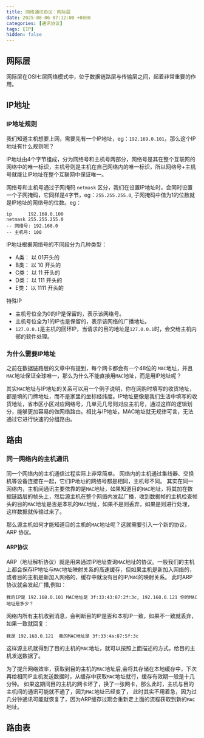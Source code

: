 ```yaml
---
title: 网络通讯协议：网际层
date: 2025-08-06 07:12:00 +0800
categories: [通讯协议]
tags: [IP]
hidden: false
---
```


## 网际层

网际层在OSI七层网络模式中，位于数据链路层与传输层之间，起着非常重要的作用。






## IP地址

### IP地址规则

我们知道主机想要上网，需要先有一个IP地址，eg：`192.169.0.101`，那么这个IP地址有什么规则呢？

IP地址由4个字节组成，分为网络号和主机号两部分，网络号是其在整个互联网的网络中的唯一标识，主机号则是主机在自己网络内的唯一标识，所以网络号+主机号就能让IP地址在整个互联网中保证唯一。

网络号和主机号通过子网掩码 `netmask` 区分，我们在设置IP地址时，会同时设置一个子网掩码，它同样是4字节，eg：`255.255.255.0`, 子网掩码中值为1的位数就是IP地址的网络号的位数。eg：

```shell
ip      192.168.0.100
netmask 255.255.255.0
-- 网络号: 192.168.0
-- 主机号: 100
```
IP地址根据网络号的不同段分为几种类型：

- A类： 以 01开头的
- B类： 以 10 开头的
- C类： 以 11 开头的
- D类： 以 111 开头的
- E类： 以 1111 开头的

特殊IP

- 主机号位全为0的IP是保留的，表示该网络号。
- 主机号位全为1的IP也是保留的，表示该网络的广播地址。
- `127.0.0.1`是主机的回环IP，当请求的目的地址是`127.0.0.1`时，会交给主机内部的软件处理。

### 为什么需要IP地址

之前在数据链路层的文章中有提到，每个网卡都会有一个48位的 `MAC`地址，并且`MAC`地址保证全球唯一，那么为什么不能直接用`MAC`地址，而是用IP地址呢？

其实`MAC`地址与IP地址的关系可以用一个例子说明，你在网购时填写的收货地址，都是填的门牌地址，而不是家里的坐标经纬度。IP地址更像是我们生活中填写的收货地址，省市区小区对应网络号，几单元几号则对应主机号，通过这样的逻辑划分，能够更加容易的做网络路由。相比与IP地址，MAC地址就无规律可言，无法通过它进行快速的分组路由。

## 路由

### 同一网络内的主机通讯

同一个网络内的主机通信过程实际上非常简单。
网络内的主机通过集线器、交换机等设备连接在一起，它们IP地址的网络号都是相同，主机号不同。
其实在同一网络内，主机间通讯主要依靠的是`MAC`地址，如果知道目的`MAC`地址，将其加在数据链路层的帧头上，然后源主机在整个网络内发起广播，收到数据帧的主机检查帧头的目的`MAC`地址是否是本机的`MAC`地址，如果不是则丢弃，如果是则进行处理，这样数据就传输过来了。

那么源主机如何才能知道目的主机的`MAC`地址呢？这就需要引入一个新的协议， ARP 协议。

#### ARP协议

ARP（地址解析协议）就是用来通过IP地址查询`MAC`地址的协议。一般我们的主机上都会保存IP地址与`MAC`地址映射关系的高速缓存，但如果主机是新加入网络的，或者目的主机是新加入网络的，缓存中就没有目的IP/`MAC`的映射关系。
此时ARP协议就会发起广播,例如：
```angular2html
我的IP是 192.168.0.101 MAC地址是 3f:33:43:87:2f:3c, 192.168.0.121 你的MAC地址是多少？
```
网络内所有主机收到消息，会判断目的IP是否和本机IP一致，如果不一致就丢弃，如果一致就回复：
```angular2html
我是 192.168.0.121  我的MAC地址是 3f:33:4a:87:5f:3c
```
这样源主机就得到了目的主机的`MAC`地址，就可以按照上面描述的方式，给目的主机发送数据了。

为了提升网络效率，获取到目的主机的`MAC`地址后,会将其存储在本地缓存中，下次再给相同IP主机发送数据时，从缓存中获取`MAC`地址就行，缓存有效期一般是十几分钟。
如果这期间目的主机的网卡坏了，换了一张网卡，那么此时，主机与目的主机间的通讯可能就不通了，因为`MAC`地址已经变了，
此时其实不用着急，因为过几分钟通讯可能就恢复了，因为ARP缓存过期会重新走上面的流程获取到新的`MAC`地址。

## 路由表





